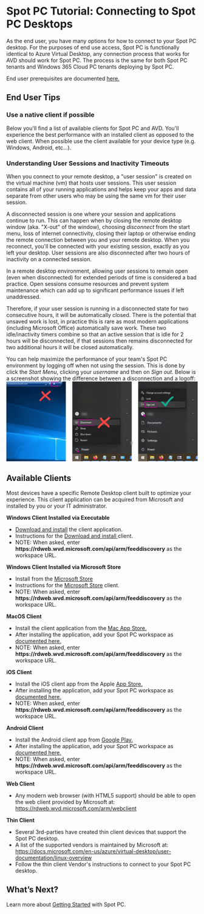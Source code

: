 <meta name="robots" content="noindex">

# Spot PC Tutorial: Connecting to Spot PC Desktops

As the end user, you have many options for how to connect to your Spot PC desktop. For the purposes of end use access, Spot PC is functionally identical to Azure Virtual Desktop, any connection process that works for AVD should work for Spot PC. The process is the same for both Spot PC tenants and Windows 365 Cloud PC tenants deploying by Spot PC.

End user prerequisites are documented [here.](spot-pc/getting-started/prerequisites/end-user-prerequisites)

## End User Tips

### Use a native client if possible

Below you'll find a list of available clients for Spot PC and AVD. You'll experience the best performance with an installed client as opposed to the web client. When possible use the client available for your device type (e.g. Windows, Android, etc...).

### Understanding User Sessions and Inactivity Timeouts

When you connect to your remote desktop, a "user session" is created on the virtual machine (vm) that hosts user sessions. This user session contains all of your running applications and helps keep your apps and data separate from other users who may be using the same vm for their user session.

A disconnected session is one where your session and applications continue to run. This can happen when by closing the remote desktop window (aka. "X-out" of the window), choosing _disconnect_ from the start menu, loss of internet connectivity, closing their laptop or otherwise ending the remote connection between you and your remote desktop. When you reconnect, you'll be connected with your existing session, exactly as you left your desktop. User sessions are also disconnected after two hours of inactivity on a connected session.

In a remote desktop environment, allowing user sessions to remain open (even when disconnected) for extended periods of time is considered a bad practice. Open sessions consume resources and prevent system maintenance which can add up to significant performance issues if left unaddressed.

Therefore, if your user session is running in a disconnected state for two consecutive hours, it will be automatically closed. There is the potential that unsaved work is lost, in practice this is rare as most modern applications (including Microsoft Office) automatically save work. These two idle/inactivity timers combine so that an active session that is idle for 2 hours will be disconnected, if that sessions then remains disconnected for two additional hours it will be closed automatically.

You can help maximize the performance of your team's Spot PC environment by logging off when not using the session. This is done by click the _Start Menu_, clicking your _username_ and then on _Sign out_. Below is a screenshot showing the difference between a disconnection and a logoff:<br>
<img src="/spot-pc/_media/connect-to-desktop-01.png" />

## Available Clients

Most devices have a specific Remote Desktop client built to optimize your experience. This client application can be acquired from Microsoft and installed by you or your IT administrator.

**Windows Client Installed via Executable**

- [Download and install](https://docs.microsoft.com/en-us/azure/virtual-desktop/user-documentation/connect-windows-7-10) the client application.
- Instructions for the [Download and install ](https://docs.microsoft.com/en-us/azure/virtual-desktop/user-documentation/connect-windows-7-10#subscribe-to-a-workspace) client.
- NOTE: When asked, enter **https<area>://rdweb.wvd.microsoft.com/api/arm/feeddiscovery** as the workspace URL.

**Windows Client Installed via Microsoft Store**

- Install from the [Microsoft Store](https://www.microsoft.com/store/productId/9WZDNCRFJ3PS)
- Instructions for the [Microsoft Store](https://docs.microsoft.com/en-us/azure/virtual-desktop/user-documentation/connect-microsoft-store#subscribe-to-a-workspace) client.
- NOTE: When asked, enter **https<area>://rdweb.wvd.microsoft.com/api/arm/feeddiscovery** as the workspace URL.

**MacOS Client**

- Install the client application from the [Mac App Store.](https://apps.apple.com/app/microsoft-remote-desktop/id1295203466?mt=12)
- After installing the application, add your Spot PC workspace as [documented here.](https://docs.microsoft.com/en-us/azure/virtual-desktop/user-documentation/connect-macos#subscribe-to-a-feed)
- NOTE: When asked, enter **https<area>://rdweb.wvd.microsoft.com/api/arm/feeddiscovery** as the workspace URL.

**iOS Client**

- Install the iOS client app from the Apple [App Store.](https://aka.ms/rdios)
- After installing the application, add your Spot PC workspace as [documented here.](https://docs.microsoft.com/en-us/azure/virtual-desktop/user-documentation/connect-ios#subscribe-to-a-feed)
- NOTE: When asked, enter **https<area>://rdweb.wvd.microsoft.com/api/arm/feeddiscovery** as the workspace URL.

**Android Client**

- Install the Android client app from [Google Play.](https://play.google.com/store/apps/details?id=com.microsoft.rdc.androidx)
- After installing the application, add your Spot PC workspace as [documented here.](https://docs.microsoft.com/en-us/azure/virtual-desktop/user-documentation/connect-android#subscribe-to-a-feed)
- NOTE: When asked, enter **https<area>://rdweb.wvd.microsoft.com/api/arm/feeddiscovery** as the workspace URL.

**Web Client**

- Any modern web browser (with HTML5 support) should be able to open the web client provided by Microsoft at: https://rdweb.wvd.microsoft.com/arm/webclient

**Thin Client**

- Several 3rd-parties have created thin client devices that support the Spot PC desktop.
- A list of the supported vendors is maintained by Microsoft at: https://docs.microsoft.com/en-us/azure/virtual-desktop/user-documentation/linux-overview
- Follow the thin client Vendor's instructions to connect to your Spot PC desktop.

## What’s Next?

Learn more about [Getting Started](spot-pc/getting-started/) with Spot PC.
